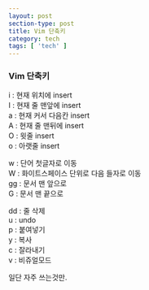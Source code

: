 ```yaml
---
layout: post
section-type: post
title: Vim 단축키
category: tech
tags: [ 'tech' ]
---
```


### Vim 단축키

i : 현재 위치에 insert  
I : 현재 줄 맨앞에 insert  
a : 현재 커서 다음칸 insert  
A : 현재 줄 맨뒤에 insert  
O : 윗줄 insert  
o : 아랫줄 insert  

w : 단어 첫글자로 이동  
W : 화이트스페이스 단위로 다음 들자로 이동  
gg : 문서 맨 앞으로  
G : 문서 맨 끝으로  

dd : 줄 삭제  
u : undo  
p : 붙여넣기  
y : 복사  
c : 잘라내기  
v : 비쥬얼모드  

일단 자주 쓰는것만.